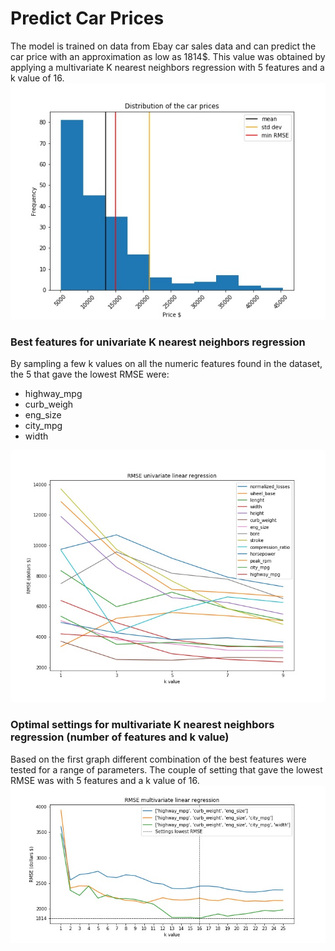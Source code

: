# Predict Car Prices

The model is trained on data from Ebay car sales data and can predict the car price with an approximation as low as 1814$. This value was obtained by applying a multivariate K nearest neighbors regression with 5 features and a k value of 16. 
![image](hist_car_prices.jpg)
### Best features for univariate K nearest neighbors regression 
 By sampling a few k values on all the numeric features found in the dataset, the 5 that gave the lowest RMSE were:
- highway_mpg 
- curb_weigh
- eng_size 
- city_mpg 
- width

![image](rmse_univariate.jpg)

### Optimal settings for multivariate K nearest neighbors regression (number of features and k value)
Based on the first graph different combination of the best features were tested for a range of parameters. The couple of setting that gave the lowest RMSE was with 5 features and a k value of 16. 
![image](rmse_multivariate.jpg)
